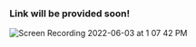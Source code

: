 ### Link will be provided soon!


![Screen Recording 2022-06-03 at 1 07 42 PM](https://user-images.githubusercontent.com/78753275/171868648-a2123578-1224-4ee1-837c-5f9d80085e62.gif)
